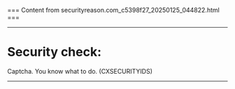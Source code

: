 === Content from securityreason.com_c5398f27_20250125_044822.html ===


---

# Security check:

Captcha. You know what to do. (CXSECURITYIDS)

---


